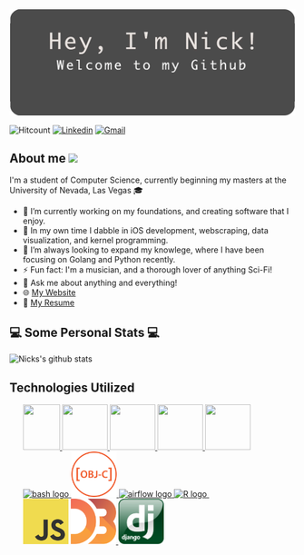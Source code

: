 <img src="https://github.com/thenick775/thenick775/blob/main/intro_v3.gif">

![Hitcount](https://komarev.com/ghpvc/?username=thenick775)
[![Linkedin](https://img.shields.io/badge/-LinkedIn-blue?style=flat&logo=Linkedin&logoColor=white)](https://linkedin.com/in/nicholas-vancise-65381619b)
[![Gmail](https://img.shields.io/badge/-Gmail-c14438?style=flat&logo=Gmail&logoColor=white)](mailto:vancise@unlv.nevada.edu)

<h2 align="left">  About me <img src="https://media.giphy.com/media/WUlplcMpOCEmTGBtBW/giphy.gif" width="30"> </h3>

I'm a student of Computer Science, currently beginning my masters at the University of Nevada, Las Vegas 🎓

- 🔭 I’m currently working on my foundations, and creating software that I enjoy.
- 🌱 In my own time I dabble in iOS development, webscraping, data visualization, and kernel programming. 
- 🤔 I’m always looking to expand my knowlege, where I have been focusing on Golang and Python recently.
- ⚡ Fun fact: I'm a musician, and a thorough lover of anything Sci-Fi! 
- 💬 Ask me about anything and everything!
- 🌐 [My Website](https://nicholas-vancise.glitch.me)
- 📝 [My Resume](https://rawcdn.githack.com/thenick775/resume_latex/97852aeae7aacfc04b67f2357a7db3c055e7c050/resume.pdf)

<h2>💻 Some Personal Stats 💻</h2>
<img alt="Nicks's github stats" src="https://github-readme-stats.vercel.app/api?username=thenick775&orgs=Terbine&count_private=true&show_icons=true&title_color=ffffff&icon_color=bb2acf&text_color=daf7dc&bg_color=151515" ></img>

<div class="row">
  <div class="column">
    <h2>Technologies Utilized</h2>
    <ul>
      <a href="https://golang.org">
        <img width="65" height="80" src="https://raw.github.com/golang-samples/gopher-vector/master/gopher.png"></img>
      </a>
      <a href="https://www.postgresql.org">
        <img width="80" height="80" src="https://github.com/gilbarbara/logos/blob/master/logos/postgresql.svg"></img>
      </a>
      <a href="https://www.docker.com/why-docker">
        <img width="80" height="80" src="https://github.com/gilbarbara/logos/blob/master/logos/docker-icon.svg"></img>
      </a>
      <a href="https://www.python.org">
        <img width="80" height="80" src="https://github.com/gilbarbara/logos/blob/master/logos/python.svg"></img>
      </a>
      <a href="https://pypi.org/project/selenium/">
        <img width="80" height="80" src="https://github.com/gilbarbara/logos/blob/master/logos/selenium.svg"></img>
      </a>
      <a
         href="https://www.gnu.org/software/bash/manual/bash.html#What-is-Bash_003f"
      >
      <img
          src="https://cdn.glitch.com/1c8b9dae-46f0-4399-b908-ed8e1e6203ac%2Ffull_colored_dark.svg?v=1578179676531"
          alt="bash logo"
          height="70"
          width="80"
      />
      <a href="https://developer.apple.com/library/archive/documentation/Cocoa/Conceptual/ProgrammingWithObjectiveC/Introduction/Introduction.html">
        <img width="80" height="80" src="https://github.com/thenick775/thenick775/blob/main/apple_objectivec-icon.svg"></img>
      </a>
      </a>
      <a href="https://airflow.apache.org">
<img
  src="https://cdn.glitch.com/1c8b9dae-46f0-4399-b908-ed8e1e6203ac%2Fairflow.svg?v=1578179668475"
  alt="airflow logo"
/>
      </a>
      <a href="https://www.r-project.org/about.html">
<img
  src="https://cdn.glitch.com/1c8b9dae-46f0-4399-b908-ed8e1e6203ac%2FRlogo.svg?v=1578179680879"
  alt="R logo"
  width="80"
  height="80"
/>
      </a>
      <svg
version="1.1"
viewbox="14.7 23 42 26.2"
width="95"
height="70"
xml:space="preserve"
      >
      <svg
width="50pt"
height="50pt"
viewbox="15 15 98 98"
version="1.1"
style="margin-left:8px;"
      >
      <a href="https://www.javascript.com">
         <img width="80" height="80" src="https://github.com/voodootikigod/logo.js/blob/master/js.png"></img>
      </a>
      <a href="https://d3js.org">
         <img width="80" height="80" src="https://github.com/thenick775/thenick775/blob/main/d3-seeklogo.com.svg"></img>
      </a>
      <a href="https://www.djangoproject.com">
        <img width="80" height="80" src="https://github.com/thenick775/thenick775/blob/main/1c8b9dae-46f0-4399-b908-ed8e1e6203ac-thumbnails-Daco_2081416.png"></img>
      </a>
    </ul>
  </div>
</div>
